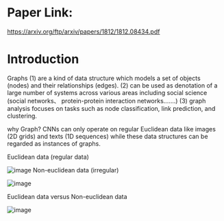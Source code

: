 # Paper Link:
https://arxiv.org/ftp/arxiv/papers/1812/1812.08434.pdf

# Introduction
Graphs 
(1) are a kind of data structure which models a set of objects (nodes) and their relationships (edges).
(2) can be used as denotation of a large number of systems across various areas including social science (social networks、 protein-protein interaction networks.......)
(3) graph analysis focuses on tasks such as node classification, link prediction, and clustering.

why Graph?
CNNs can only operate on regular Euclidean data like images (2D grids) and texts (1D sequences) while these data structures can be regarded as instances of graphs.

Euclidean data (regular data)

![image](https://user-images.githubusercontent.com/94330800/146720538-0b1bb5c0-caed-403f-83ec-aea5ce770b28.png)
Non-euclidean data (irregular)

![image](https://user-images.githubusercontent.com/94330800/146720640-c73586b0-e3ce-4201-9409-029a6053db42.png)

Euclidean data versus Non-euclidean data

![image](https://user-images.githubusercontent.com/94330800/146720883-2f8c1240-37a5-4a45-b3c1-ec6dc26490a8.png)


